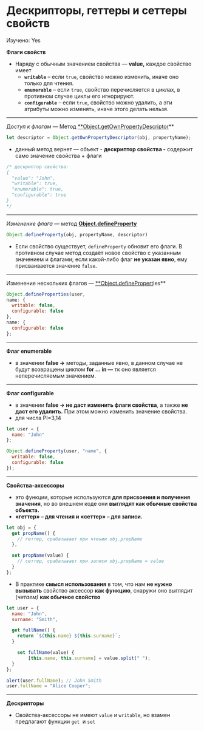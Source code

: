# Дескрипторы, геттеры и сеттеры свойств

Изучено: Yes

**Флаги свойств**

- Наряду с обычным значением свойства — **value,** каждое свойство имеет
    - **`writable`** – если `true`, свойство можно изменить, иначе оно только для чтения.
    - **`enumerable`** – если `true`, свойство перечисляется в циклах, в противном случае циклы его игнорируют.
    - **`configurable`** – если `true`, свойство можно удалить, а эти атрибуты можно изменять, иначе этого делать нельзя.

---

Д*оступ к флагам* — Метод [**Object.getOwnPropertyDescriptor](https://developer.mozilla.org/ru/docs/Web/JavaScript/Reference/Global_Objects/Object/getOwnPropertyDescriptor)** 

```jsx
let descriptor = Object.getOwnPropertyDescriptor(obj, propertyName);
```

- данный метод вернет — объект - **дескриптор свойства -** содержит само значение свойства + флаги

```jsx
/* дескриптор свойства:
{
  "value": "John",
  "writable": true,
  "enumerable": true,
  "configurable": true
}
*/
```

---

*Изменение флага —* метод [**Object.defineProperty**](https://developer.mozilla.org/ru/docs/Web/JavaScript/Reference/Global_Objects/Object/defineProperty)

```jsx
Object.defineProperty(obj, propertyName, descriptor)
```

- Если свойство существует, `defineProperty` обновит его флаги. В противном случае метод создаёт новое свойство с указанным значением и флагами; если какой-либо флаг **не указан явно**, ему присваивается значение `false`.

---

Изменение нескольких флагов — [**Object.definePropert](https://developer.mozilla.org/ru/docs/Web/JavaScript/Reference/Global_Objects/Object/defineProperty)ies**

```jsx
Object.defineProperties(user, 
name: {
  writable: false,
  configurable: false
},
name: {
  configurable: false
};
```

---

**Флаг enumerable**

- в значении **false →** методы, заданные явно, в данном случае не будут возвращены циклом **for … in  —** тк оно является неперечисляемым значением.

---

**Флаг configurable**

- в значении **false → не даст изменить флаги свойства**, а также **не даст его удалить.** При этом можно изменить значение свойства.
- для числа PI=3,14

```jsx
let user = {
  name: "John"
};

Object.defineProperty(user, "name", {
  writable: false,
  configurable: false
});
```

---

**Свойства-аксессоры**

- это функции, которые используются **для присвоения и получения значения**, но во внешнем коде они **выглядят как обычные свойства объекта.**
- **«геттер» – для чтения и «сеттер» – для записи.**

```jsx
let obj = {
  get propName() {
    // геттер, срабатывает при чтении obj.propName
  },

  set propName(value) {
    // сеттер, срабатывает при записи obj.propName = value
  }
};
```

- В практике **смысл использования** в том, что нам **не нужно вызывать** свойство аксессор **как функцию**, снаружи оно выглядит (*читаем)* **как обычное свойство**

```jsx
let user = {
  name: "John",
  surname: "Smith",

  get fullName() {
    return `${this.name} ${this.surname}`;
  }

	set fullName(value) {
	    [this.name, this.surname] = value.split(" ");
  }
};

alert(user.fullName); // John Smith
user.fullName = "Alice Cooper";

```

---

**Дескрипторы**

- Свойства-аксессоры не имеют `value` и `writable`, но взамен предлагают функции `get`
 и `set`